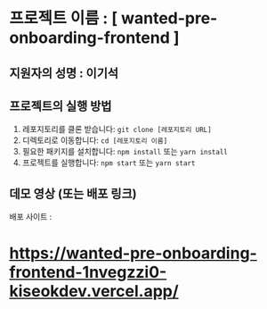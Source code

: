 # 프로젝트 이름 : [ wanted-pre-onboarding-frontend ]

## 지원자의 성명 : 이기석

## 프로젝트의 실행 방법

1. 레포지토리를 클론 받습니다: `git clone [레포지토리 URL]`
2. 디렉토리로 이동합니다: `cd [레포지토리 이름]`
3. 필요한 패키지를 설치합니다: `npm install` 또는 `yarn install`
4. 프로젝트를 실행합니다: `npm start` 또는 `yarn start`

## 데모 영상 (또는 배포 링크)
배포 사이트 : 
# https://wanted-pre-onboarding-frontend-1nvegzzi0-kiseokdev.vercel.app/
